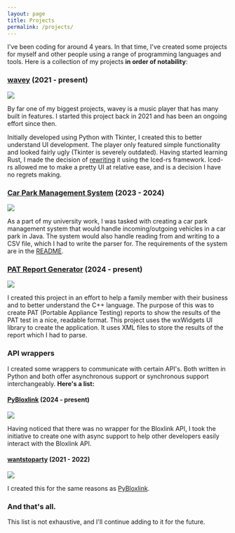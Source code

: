 ```yaml
---
layout: page
title: Projects
permalink: /projects/
---
```

I've been coding for around 4 years. In that time, I've created some projects for myself and other people using a range of programming languages and tools. Here is a collection of my projects **in order of notability**:

### [wavey](https://github.com/isgood-dev/wavey) (2021 - present)
![](https://skillicons.dev/icons?i=rust)

By far one of my biggest projects, wavey is a music player that has many built in features. I started this project back in 2021 and has been an ongoing effort since then.

Initially developed using Python with Tkinter, I created this to better understand UI development. The player only featured simple functionality and looked fairly ugly (Tkinter is severely outdated). Having started learning Rust, I made the decision of [rewriting](https://github.com/isgood-dev/wavey/pull/19) it using the Iced-rs framework. Iced-rs allowed me to make a pretty UI at relative ease, and is a decision I have no regrets making.

### [Car Park Management System](https://github.com/acatiadroid/CarParkManagementSystem) (2023 - 2024)
![](https://skillicons.dev/icons?i=java)

As a part of my university work, I was tasked with creating a car park management system that would handle incoming/outgoing vehicles in a car park in Java. The system would also handle reading from and writing to a CSV file, which I had to write the parser for. The requirements of the system are in the [README](https://github.com/acatiadroid/CarParkManagementSystem?tab=readme-ov-file#project-requirements).

### [PAT Report Generator](https://github.com/acatiadroid/PAT-Report) (2024 - present)
![](https://skillicons.dev/icons?i=cpp)

I created this project in an effort to help a family member with their business and to better understand the C++ language. The purpose of this was to create PAT (Portable Appliance Testing) reports to show the results of the PAT test in a nice, readable format. This project uses the wxWidgets UI library to create the application. It uses XML files to store the results of the report which I had to parse.

### API wrappers
I created some wrappers to communicate with certain API's. Both written in Python and both offer asynchronous support or synchronous support interchangeably. **Here's a list:**

#### [PyBloxlink](https://github.com/acatiadroid/pybloxlink) (2024 - present)
![](https://skillicons.dev/icons?i=py)

Having noticed that there was no wrapper for the Bloxlink API, I took the initiative to create one with async support to help other developers easily interact with the Bloxlink API.

#### [wantstoparty](https://github.com/acatiadroid/wantstoparty) (2021 - 2022)
![](https://skillicons.dev/icons?i=py)

I created this for the same reasons as [PyBloxlink](#pybloxlink-2024---present).

### And that's all.
This list is not exhaustive, and I'll continue adding to it for the future.